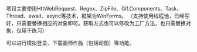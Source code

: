 项目主要使用HttWebRequest、Regex、ZipFile、Gif.Components、Task、Thread、await、async等技术，框架为WinForms。
（支持使用线程池，已经写好，只需要替换相应的对象即可。获取方式也可以修改为工厂方法，也只需替换对象，仅用于练习）

可以进行模拟登录、下载画师作品（包括动图）等功能。
